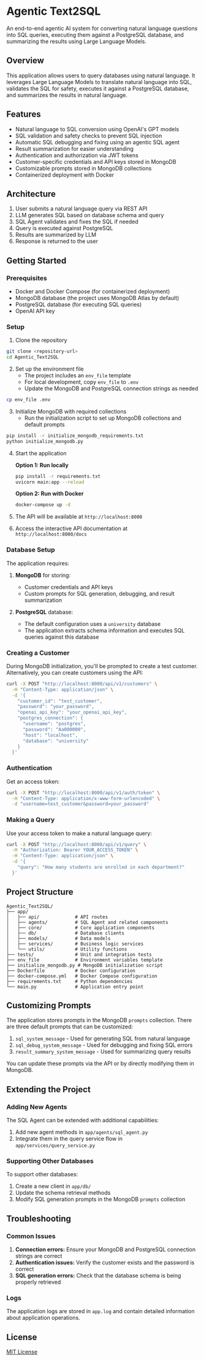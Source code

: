 # Agentic Text2SQL

An end-to-end agentic AI system for converting natural language questions into SQL queries, executing them against a PostgreSQL database, and summarizing the results using Large Language Models.

## Overview

This application allows users to query databases using natural language. It leverages Large Language Models to translate natural language into SQL, validates the SQL for safety, executes it against a PostgreSQL database, and summarizes the results in natural language.

## Features

- Natural language to SQL conversion using OpenAI's GPT models
- SQL validation and safety checks to prevent SQL injection
- Automatic SQL debugging and fixing using an agentic SQL agent
- Result summarization for easier understanding
- Authentication and authorization via JWT tokens
- Customer-specific credentials and API keys stored in MongoDB
- Customizable prompts stored in MongoDB collections
- Containerized deployment with Docker

## Architecture

1. User submits a natural language query via REST API
2. LLM generates SQL based on database schema and query
3. SQL Agent validates and fixes the SQL if needed
4. Query is executed against PostgreSQL
5. Results are summarized by LLM
6. Response is returned to the user

## Getting Started

### Prerequisites

- Docker and Docker Compose (for containerized deployment)
- MongoDB database (the project uses MongoDB Atlas by default)
- PostgreSQL database (for executing SQL queries)
- OpenAI API key

### Setup

1. Clone the repository
```bash
git clone <repository-url>
cd Agentic_Text2SQL
```

2. Set up the environment file
   - The project includes an `env_file` template
   - For local development, copy `env_file` to `.env`
   - Update the MongoDB and PostgreSQL connection strings as needed

```bash
cp env_file .env
```

3. Initialize MongoDB with required collections
   - Run the initialization script to set up MongoDB collections and default prompts

```bash
pip install -r initialize_mongodb_requirements.txt
python initialize_mongodb.py
```

4. Start the application

   **Option 1: Run locally**
   ```bash
   pip install -r requirements.txt
   uvicorn main:app --reload
   ```

   **Option 2: Run with Docker**
   ```bash
   docker-compose up -d
   ```

5. The API will be available at `http://localhost:8000`
6. Access the interactive API documentation at `http://localhost:8000/docs`

### Database Setup

The application requires:

1. **MongoDB** for storing:
   - Customer credentials and API keys
   - Custom prompts for SQL generation, debugging, and result summarization

2. **PostgreSQL** database:
   - The default configuration uses a `university` database
   - The application extracts schema information and executes SQL queries against this database

### Creating a Customer

During MongoDB initialization, you'll be prompted to create a test customer. Alternatively, you can create customers using the API:

```bash
curl -X POST "http://localhost:8000/api/v1/customers" \
  -H "Content-Type: application/json" \
  -d '{
    "customer_id": "test_customer",
    "password": "your_password",
    "openai_api_key": "your_openai_api_key",
    "postgres_connection": {
      "username": "postgres",
      "password": "Aa000000",
      "host": "localhost",
      "database": "university"
    }
  }'
```

### Authentication

Get an access token:

```bash
curl -X POST "http://localhost:8000/api/v1/auth/token" \
  -H "Content-Type: application/x-www-form-urlencoded" \
  -d "username=test_customer&password=your_password"
```

### Making a Query

Use your access token to make a natural language query:

```bash
curl -X POST "http://localhost:8000/api/v1/query" \
  -H "Authorization: Bearer YOUR_ACCESS_TOKEN" \
  -H "Content-Type: application/json" \
  -d '{
    "query": "How many students are enrolled in each department?"
  }'
```

## Project Structure

```
Agentic_Text2SQL/
├── app/
│   ├── api/             # API routes
│   ├── agents/          # SQL Agent and related components
│   ├── core/            # Core application components
│   ├── db/              # Database clients
│   ├── models/          # Data models
│   ├── services/        # Business logic services
│   └── utils/           # Utility functions
├── tests/               # Unit and integration tests
├── env_file             # Environment variables template
├── initialize_mongodb.py # MongoDB initialization script
├── Dockerfile           # Docker configuration
├── docker-compose.yml   # Docker Compose configuration
├── requirements.txt     # Python dependencies
└── main.py              # Application entry point
```

## Customizing Prompts

The application stores prompts in the MongoDB `prompts` collection. There are three default prompts that can be customized:

1. `sql_system_message` - Used for generating SQL from natural language
2. `sql_debug_system_message` - Used for debugging and fixing SQL errors
3. `result_summary_system_message` - Used for summarizing query results

You can update these prompts via the API or by directly modifying them in MongoDB.

## Extending the Project

### Adding New Agents

The SQL Agent can be extended with additional capabilities:

1. Add new agent methods in `app/agents/sql_agent.py`
2. Integrate them in the query service flow in `app/services/query_service.py`

### Supporting Other Databases

To support other databases:

1. Create a new client in `app/db/`
2. Update the schema retrieval methods
3. Modify SQL generation prompts in the MongoDB `prompts` collection

## Troubleshooting

### Common Issues

1. **Connection errors:** Ensure your MongoDB and PostgreSQL connection strings are correct
2. **Authentication issues:** Verify the customer exists and the password is correct
3. **SQL generation errors:** Check that the database schema is being properly retrieved

### Logs

The application logs are stored in `app.log` and contain detailed information about application operations.

## License

[MIT License](LICENSE) 